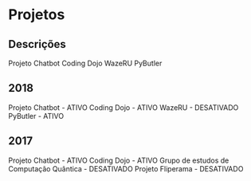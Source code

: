 # Projetos

## Descrições

Projeto Chatbot
Coding Dojo
WazeRU
PyButler

## 2018

Projeto Chatbot - ATIVO
Coding Dojo - ATIVO
WazeRU - DESATIVADO
PyButler - ATIVO

## 2017

Projeto Chatbot - ATIVO
Coding Dojo - ATIVO
Grupo de estudos de Computação Quântica - DESATIVADO
Projeto Fliperama - DESATIVADO
